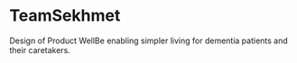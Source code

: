# TeamSekhmet
Design of Product WellBe enabling simpler living for dementia patients and their caretakers.
